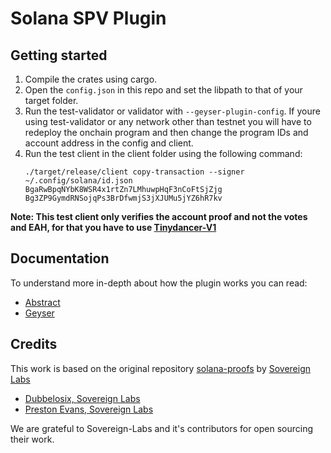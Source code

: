 # Solana SPV Plugin

## Getting started
1) Compile the crates using cargo.
2) Open the `config.json` in this repo and set the libpath to that of your target folder.
3) Run the test-validator or validator with `--geyser-plugin-config`. If youre using test-validator or any network other than testnet you will have to redeploy the onchain program and then change the program IDs and account address in the config and client.
4) Run the test client in the client folder using the following command:
   ```
   ./target/release/client copy-transaction --signer ~/.config/solana/id.json BgaRwBpqNYbK8WSR4x1rtZn7LMhuwpHqF3nCoFtSjZjg Bg3ZP9GymdRNSojqPs3BrDfwmjS3jXJUMu5jYZ6hR7kv
   ```
**Note: This test client only verifies the account proof and not the votes and EAH, for that you have to use [Tinydancer-V1](https://github.com/tinydancer-io/tinydancer/tree/v1)**
## Documentation
To understand more in-depth about how the plugin works you can read:
- [Abstract](/docs/Sovereign-doc.md)
- [Geyser](/docs/GEYSER.md)

## Credits
This work is based on the original repository [solana-proofs](https://github.com/Sovereign-Labs/solana-proofs) by [Sovereign Labs](https://www.sovereign.xyz/)
- [Dubbelosix, Sovereign Labs](https://twitter.com/Dubbel06)
- [Preston Evans, Sovereign Labs](https://twitter.com/prestonevans__)

We are grateful to Sovereign-Labs and it's contributors for open sourcing their work.
